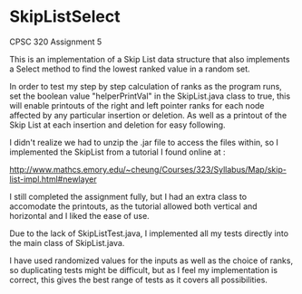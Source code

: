 SkipListSelect
==============

CPSC 320 Assignment 5

This is an implementation of a Skip List data structure that also implements a Select method to find the lowest ranked value
in a random set.

In order to test my step by step calculation of ranks as the program runs, set the boolean value "helperPrintVal" in the SkipList.java class to true, this will enable printouts
of the right and left pointer ranks for each node affected by any particular insertion or deletion. As well as a printout of the Skip List at each insertion and deletion for
easy following.

I didn't realize we had to unzip the .jar file to access the files within, so I implemented the SkipList from a tutorial I found online at :

http://www.mathcs.emory.edu/~cheung/Courses/323/Syllabus/Map/skip-list-impl.html#newlayer

I still completed the assignment fully, but I had an extra class to accomodate the printouts, as the tutorial allowed both vertical and horizontal and I liked the ease of use.

Due to the lack of SkipListTest.java, I implemented all my tests directly into the main class of SkipList.java.

I have used randomized values for the inputs as well as the choice of ranks, so duplicating tests might be difficult, but as I feel my implementation is correct, this gives the
best range of tests as it covers all possibilities.
